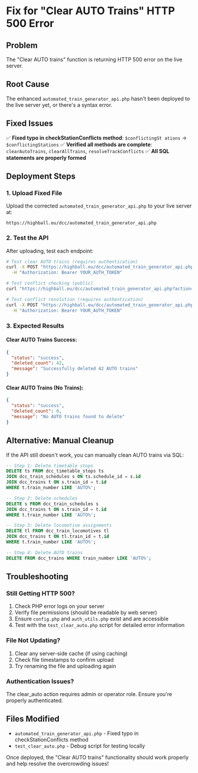 # Fix for "Clear AUTO Trains" HTTP 500 Error

## Problem
The "Clear AUTO trains" function is returning HTTP 500 error on the live server.

## Root Cause
The enhanced `automated_train_generator_api.php` hasn't been deployed to the live server yet, or there's a syntax error.

## Fixed Issues
✅ **Fixed typo in checkStationConflicts method**: `$conflictingSt ations` → `$conflictingStations`
✅ **Verified all methods are complete**: `clearAutoTrains`, `clearAllTrains`, `resolveTrackConflicts`
✅ **All SQL statements are properly formed**

## Deployment Steps

### 1. Upload Fixed File
Upload the corrected `automated_train_generator_api.php` to your live server at:
```
https://highball.eu/dcc/automated_train_generator_api.php
```

### 2. Test the API
After uploading, test each endpoint:

```bash
# Test clear AUTO trains (requires authentication)
curl -X POST "https://highball.eu/dcc/automated_train_generator_api.php?action=clear_auto" \
  -H "Authorization: Bearer YOUR_AUTH_TOKEN"

# Test conflict checking (public)
curl "https://highball.eu/dcc/automated_train_generator_api.php?action=check_conflicts"

# Test conflict resolution (requires authentication)  
curl -X POST "https://highball.eu/dcc/automated_train_generator_api.php?action=resolve_conflicts" \
  -H "Authorization: Bearer YOUR_AUTH_TOKEN"
```

### 3. Expected Results

#### Clear AUTO Trains Success:
```json
{
  "status": "success",
  "deleted_count": 42,
  "message": "Successfully deleted 42 AUTO trains"
}
```

#### Clear AUTO Trains (No Trains):
```json
{
  "status": "success", 
  "deleted_count": 0,
  "message": "No AUTO trains found to delete"
}
```

## Alternative: Manual Cleanup

If the API still doesn't work, you can manually clean AUTO trains via SQL:

```sql
-- Step 1: Delete timetable stops
DELETE ts FROM dcc_timetable_stops ts
JOIN dcc_train_schedules s ON ts.schedule_id = s.id
JOIN dcc_trains t ON s.train_id = t.id
WHERE t.train_number LIKE 'AUTO%';

-- Step 2: Delete schedules
DELETE s FROM dcc_train_schedules s
JOIN dcc_trains t ON s.train_id = t.id
WHERE t.train_number LIKE 'AUTO%';

-- Step 3: Delete locomotive assignments
DELETE tl FROM dcc_train_locomotives tl
JOIN dcc_trains t ON tl.train_id = t.id
WHERE t.train_number LIKE 'AUTO%';

-- Step 4: Delete AUTO trains
DELETE FROM dcc_trains WHERE train_number LIKE 'AUTO%';
```

## Troubleshooting

### Still Getting HTTP 500?
1. Check PHP error logs on your server
2. Verify file permissions (should be readable by web server)
3. Ensure `config.php` and `auth_utils.php` exist and are accessible
4. Test with the `test_clear_auto.php` script for detailed error information

### File Not Updating?
1. Clear any server-side cache (if using caching)
2. Check file timestamps to confirm upload
3. Try renaming the file and uploading again

### Authentication Issues?
The clear_auto action requires admin or operator role. Ensure you're properly authenticated.

## Files Modified
- `automated_train_generator_api.php` - Fixed typo in checkStationConflicts method
- `test_clear_auto.php` - Debug script for testing locally

Once deployed, the "Clear AUTO trains" functionality should work properly and help resolve the overcrowding issues!
